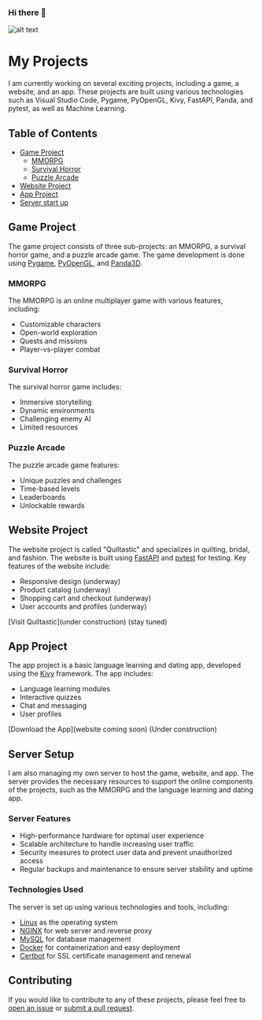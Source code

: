 ### Hi there 👋

![alt text]([image_URL](https://static.seibertron.com/images/toys/uploads/1466773168-lg31-fort-max-03.jpg) "Image Title")

# My Projects

I am currently working on several exciting projects, including a game, a website, and an app. These projects are built using various technologies such as Visual Studio Code, Pygame, PyOpenGL, Kivy, FastAPI, Panda, and pytest, as well as Machine Learning.

## Table of Contents

- [Game Project](#game-project)
  - [MMORPG](#mmorpg)
  - [Survival Horror](#survival-horror)
  - [Puzzle Arcade](#puzzle-arcade)
- [Website Project](#website-project)
- [App Project](#app-project)
- [Server start up](#server)

## Game Project

The game project consists of three sub-projects: an MMORPG, a survival horror game, and a puzzle arcade game. The game development is done using [Pygame](https://www.pygame.org/), [PyOpenGL](http://pyopengl.sourceforge.net/), and [Panda3D](https://www.panda3d.org/).

### MMORPG

The MMORPG is an online multiplayer game with various features, including:

- Customizable characters
- Open-world exploration
- Quests and missions
- Player-vs-player combat

### Survival Horror

The survival horror game includes:

- Immersive storytelling
- Dynamic environments
- Challenging enemy AI
- Limited resources

### Puzzle Arcade

The puzzle arcade game features:

- Unique puzzles and challenges
- Time-based levels
- Leaderboards
- Unlockable rewards

## Website Project

The website project is called "Quiltastic" and specializes in quilting, bridal, and fashion. The website is built using [FastAPI](https://fastapi.tiangolo.com/) and [pytest](https://docs.pytest.org/en/latest/) for testing. Key features of the website include:

- Responsive design (underway)
- Product catalog (underway)
- Shopping cart and checkout (underway)
- User accounts and profiles (underway)

[Visit Quiltastic](under construction) (stay tuned)

## App Project

The app project is a basic language learning and dating app, developed using the [Kivy](https://kivy.org/) framework. The app includes:

- Language learning modules
- Interactive quizzes
- Chat and messaging
- User profiles

[Download the App](website coming soon) (Under construction)


## Server Setup

I am also managing my own server to host the game, website, and app. The server provides the necessary resources to support the online components of the projects, such as the MMORPG and the language learning and dating app.

### Server Features

- High-performance hardware for optimal user experience
- Scalable architecture to handle increasing user traffic
- Security measures to protect user data and prevent unauthorized access
- Regular backups and maintenance to ensure server stability and uptime

### Technologies Used

The server is set up using various technologies and tools, including:

- [Linux](https://www.linux.org/) as the operating system
- [NGINX](https://www.nginx.com/) for web server and reverse proxy
- [MySQL](https://www.mysql.com/) for database management
- [Docker](https://www.docker.com/) for containerization and easy deployment
- [Certbot](https://certbot.eff.org/) for SSL certificate management and renewal



## Contributing

If you would like to contribute to any of these projects, please feel free to [open an issue](https://github.com/yourusername/yourrepo/issues) or [submit a pull request](https://github.com/yourusername/yourrepo/pulls).

